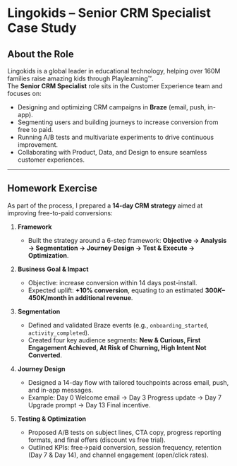 # Lingokids – Senior CRM Specialist Case Study

## About the Role
Lingokids is a global leader in educational technology, helping over 160M families raise amazing kids through Playlearning™.  
The **Senior CRM Specialist** role sits in the Customer Experience team and focuses on:  
- Designing and optimizing CRM campaigns in **Braze** (email, push, in-app).  
- Segmenting users and building journeys to increase conversion from free to paid.  
- Running A/B tests and multivariate experiments to drive continuous improvement.  
- Collaborating with Product, Data, and Design to ensure seamless customer experiences.  

---

## Homework Exercise
As part of the process, I prepared a **14-day CRM strategy** aimed at improving free-to-paid conversions:  

1. **Framework**  
   - Built the strategy around a 6-step framework: **Objective → Analysis → Segmentation → Journey Design → Test & Execute → Optimization**.  

2. **Business Goal & Impact**  
   - Objective: increase conversion within 14 days post-install.  
   - Expected uplift: **+10% conversion**, equating to an estimated **$300K–$450K/month in additional revenue**.  

3. **Segmentation**  
   - Defined and validated Braze events (e.g., `onboarding_started`, `activity_completed`).  
   - Created four key audience segments: **New & Curious, First Engagement Achieved, At Risk of Churning, High Intent Not Converted**.  

4. **Journey Design**  
   - Designed a 14-day flow with tailored touchpoints across email, push, and in-app messages.  
   - Example: Day 0 Welcome email → Day 3 Progress update → Day 7 Upgrade prompt → Day 13 Final incentive.  

5. **Testing & Optimization**  
   - Proposed A/B tests on subject lines, CTA copy, progress reporting formats, and final offers (discount vs free trial).  
   - Outlined KPIs: free→paid conversion, session frequency, retention (Day 7 & Day 14), and channel engagement (open/click rates). 
